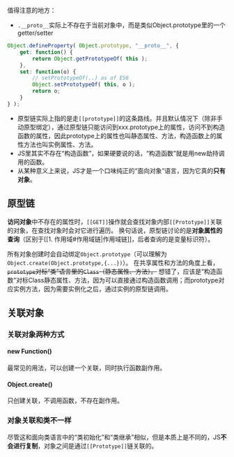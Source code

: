 值得注意的地方：
- `.__proto__`实际上不存在于当前对象中，而是类似Object.prototype里的一个getter/setter
```javascript
Object.defineProperty( Object.prototype, "__proto__", {
	get: function() {
		return Object.getPrototypeOf( this );
	},
	set: function(o) {
		// setPrototypeOf(..) as of ES6
		Object.setPrototypeOf( this, o );
		return o;
	}
} );
```
- 原型链实际上指的是走`[[prototype]]`的这条路线。并且默认情况下（除非手动原型绑定），通过原型链只能访问到xxx.prototype上的属性，访问不到构造函数的属性，因此prototype上的属性也叫静态属性、方法，构造函数上的属性方法也叫实例属性、方法。
- JS里其实不存在“构造函数”，如果硬要说的话，“构造函数”就是用new劫持调用的函数。
- 从某种意义上来说，JS才是一个口味纯正的“面向对象”语言，因为它真的**只有对象**。

## 原型链
**访问对象**中不存在的属性时，`[[GET]]`操作就会查找对象内部`[[Prototype]]`关联的对象，在查找对象时会对它进行遍历。
换句话说，原型链讨论的是**对象属性的查询**（区别于[[1. 作用域#作用域链|作用域链]]，后者查询的是变量标识符）。

所有对象创建时会自动绑定`Object.prototype`（可以理解为`Object.create(Object.prototype,{...})`）。
在共享属性和方法的角度上看，~~`prototype`对标“类”语言里的`Class`（静态属性、方法）。~~
想错了，应该是“构造函数”对标Class静态属性、方法，因为可以直接通过构造函数调用；而prototype对应实例方法，因为需要实例化之后，通过实例的原型链调用。

## 关联对象
### 关联对象两种方式
#### new Function()
最常见的用法，可以创建一个关联，同时执行函数副作用。
#### Object.create()
只创建关联，不调用函数，不存在副作用。

### 对象关联和类不一样
尽管这和面向类语言中的“类初始化”和“类继承”相似，但是本质上是不同的，JS**不会进行复制**，对象之间是通过`[[Prototype]]`链关联的。
